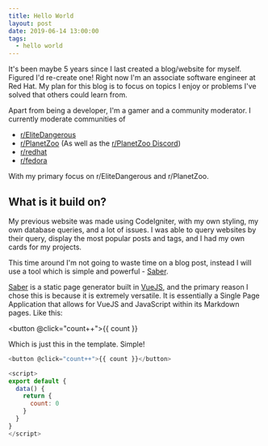 ```yaml
---
title: Hello World
layout: post
date: 2019-06-14 13:00:00
tags:
  - hello world
---
```


It's been maybe 5 years since I last created a blog/website for myself. Figured I'd re-create one! 
Right now I'm an associate software engineer at Red Hat. My plan for this blog is to focus on topics 
I enjoy or problems I've solved that others could learn from.

Apart from being a developer, I'm a gamer and a community moderator. I currently moderate communities of 

* [r/EliteDangerous](https://www.reddit.com/r/EliteDangerous)
* [r/PlanetZoo](https://www.reddit.com/r/PlanetZoo) (As well as the [r/PlanetZoo Discord](https://discord.gg/vAkVsak))
* [r/redhat](https://www.reddit.com/r/redhat)
* [r/fedora](https://www.reddit.com/r/fedora)

With my primary focus on r/EliteDangerous and r/PlanetZoo.

## What is it build on?

My previous website was made using CodeIgniter, with my own styling, my own database queries, and a lot of issues.
I was able to query websites by their query, display the most popular posts and tags, and I had my own cards for my projects.

This time around I'm not going to waste time on a blog post, instead I will use a tool which is simple and powerful - [Saber](https://saber.land).

[Saber](https://saber.land) is a static page generator built in [VueJS](https://vuejs.org), and the primary reason I chose this is because it is extremely versatile.
It is essentially a Single Page Application that allows for VueJS and JavaScript within its Markdown pages. Like this:

<button @click="count++">{{ count }}</button>

<script>
export default {
  data() {
    return {
      count: 0
    }
  }
}
</script>

Which is just this in the template. Simple!

```js
<button @click="count++">{{ count }}</button>

<script>
export default {
  data() {
    return {
      count: 0
    }
  }
}
</script>
```